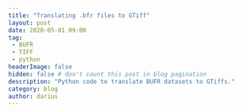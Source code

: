 ```yaml
---
title: "Translating .bfr files to GTiff"
layout: post
date: 2020-05-01 09:00
tag: 
 - BUFR
 - TIFF
 - python
headerImage: false
hidden: false # don't count this post in blog pagination
description: "Python code to translate BUFR datasets to GTiffs."
category: blog
author: darius
---
```

